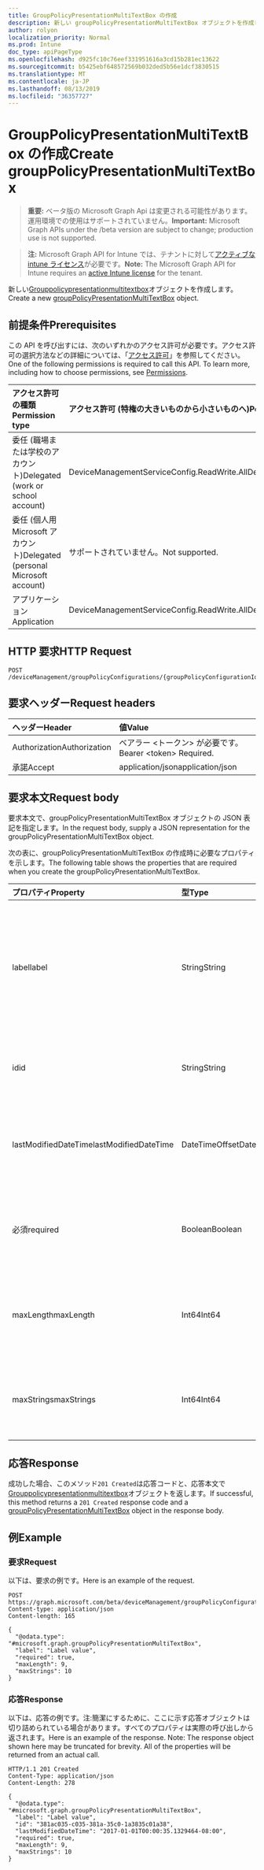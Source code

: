 ```yaml
---
title: GroupPolicyPresentationMultiTextBox の作成
description: 新しい groupPolicyPresentationMultiTextBox オブジェクトを作成します。
author: rolyon
localization_priority: Normal
ms.prod: Intune
doc_type: apiPageType
ms.openlocfilehash: d925fc10c76eef331951616a3cd15b281ec13622
ms.sourcegitcommit: b5425ebf648572569b032ded5b56e1dcf3830515
ms.translationtype: MT
ms.contentlocale: ja-JP
ms.lasthandoff: 08/13/2019
ms.locfileid: "36357727"
---
```

# <a name="create-grouppolicypresentationmultitextbox"></a><span data-ttu-id="57e98-103">GroupPolicyPresentationMultiTextBox の作成</span><span class="sxs-lookup"><span data-stu-id="57e98-103">Create groupPolicyPresentationMultiTextBox</span></span>

> <span data-ttu-id="57e98-104">**重要:** ベータ版の Microsoft Graph Api は変更される可能性があります。運用環境での使用はサポートされていません。</span><span class="sxs-lookup"><span data-stu-id="57e98-104">**Important:** Microsoft Graph APIs under the /beta version are subject to change; production use is not supported.</span></span>

> <span data-ttu-id="57e98-105">**注:** Microsoft Graph API for Intune では、テナントに対して[アクティブな intune ライセンス](https://go.microsoft.com/fwlink/?linkid=839381)が必要です。</span><span class="sxs-lookup"><span data-stu-id="57e98-105">**Note:** The Microsoft Graph API for Intune requires an [active Intune license](https://go.microsoft.com/fwlink/?linkid=839381) for the tenant.</span></span>

<span data-ttu-id="57e98-106">新しい[Grouppolicypresentationmultitextbox](../resources/intune-grouppolicy-grouppolicypresentationmultitextbox.md)オブジェクトを作成します。</span><span class="sxs-lookup"><span data-stu-id="57e98-106">Create a new [groupPolicyPresentationMultiTextBox](../resources/intune-grouppolicy-grouppolicypresentationmultitextbox.md) object.</span></span>

## <a name="prerequisites"></a><span data-ttu-id="57e98-107">前提条件</span><span class="sxs-lookup"><span data-stu-id="57e98-107">Prerequisites</span></span>
<span data-ttu-id="57e98-p101">この API を呼び出すには、次のいずれかのアクセス許可が必要です。アクセス許可の選択方法などの詳細については、「[アクセス許可](/graph/permissions-reference)」を参照してください。</span><span class="sxs-lookup"><span data-stu-id="57e98-p101">One of the following permissions is required to call this API. To learn more, including how to choose permissions, see [Permissions](/graph/permissions-reference).</span></span>

|<span data-ttu-id="57e98-110">アクセス許可の種類</span><span class="sxs-lookup"><span data-stu-id="57e98-110">Permission type</span></span>|<span data-ttu-id="57e98-111">アクセス許可 (特権の大きいものから小さいものへ)</span><span class="sxs-lookup"><span data-stu-id="57e98-111">Permissions (from most to least privileged)</span></span>|
|:---|:---|
|<span data-ttu-id="57e98-112">委任 (職場または学校のアカウント)</span><span class="sxs-lookup"><span data-stu-id="57e98-112">Delegated (work or school account)</span></span>|<span data-ttu-id="57e98-113">DeviceManagementServiceConfig.ReadWrite.All</span><span class="sxs-lookup"><span data-stu-id="57e98-113">DeviceManagementServiceConfig.ReadWrite.All</span></span>|
|<span data-ttu-id="57e98-114">委任 (個人用 Microsoft アカウント)</span><span class="sxs-lookup"><span data-stu-id="57e98-114">Delegated (personal Microsoft account)</span></span>|<span data-ttu-id="57e98-115">サポートされていません。</span><span class="sxs-lookup"><span data-stu-id="57e98-115">Not supported.</span></span>|
|<span data-ttu-id="57e98-116">アプリケーション</span><span class="sxs-lookup"><span data-stu-id="57e98-116">Application</span></span>|<span data-ttu-id="57e98-117">DeviceManagementServiceConfig.ReadWrite.All</span><span class="sxs-lookup"><span data-stu-id="57e98-117">DeviceManagementServiceConfig.ReadWrite.All</span></span>|

## <a name="http-request"></a><span data-ttu-id="57e98-118">HTTP 要求</span><span class="sxs-lookup"><span data-stu-id="57e98-118">HTTP Request</span></span>
<!-- {
  "blockType": "ignored"
}
-->
``` http
POST /deviceManagement/groupPolicyConfigurations/{groupPolicyConfigurationId}/definitionValues/{groupPolicyDefinitionValueId}/presentationValues/{groupPolicyPresentationValueId}/presentation/definition/presentations
```

## <a name="request-headers"></a><span data-ttu-id="57e98-119">要求ヘッダー</span><span class="sxs-lookup"><span data-stu-id="57e98-119">Request headers</span></span>
|<span data-ttu-id="57e98-120">ヘッダー</span><span class="sxs-lookup"><span data-stu-id="57e98-120">Header</span></span>|<span data-ttu-id="57e98-121">値</span><span class="sxs-lookup"><span data-stu-id="57e98-121">Value</span></span>|
|:---|:---|
|<span data-ttu-id="57e98-122">Authorization</span><span class="sxs-lookup"><span data-stu-id="57e98-122">Authorization</span></span>|<span data-ttu-id="57e98-123">ベアラー &lt;トークン&gt; が必要です。</span><span class="sxs-lookup"><span data-stu-id="57e98-123">Bearer &lt;token&gt; Required.</span></span>|
|<span data-ttu-id="57e98-124">承諾</span><span class="sxs-lookup"><span data-stu-id="57e98-124">Accept</span></span>|<span data-ttu-id="57e98-125">application/json</span><span class="sxs-lookup"><span data-stu-id="57e98-125">application/json</span></span>|

## <a name="request-body"></a><span data-ttu-id="57e98-126">要求本文</span><span class="sxs-lookup"><span data-stu-id="57e98-126">Request body</span></span>
<span data-ttu-id="57e98-127">要求本文で、groupPolicyPresentationMultiTextBox オブジェクトの JSON 表記を指定します。</span><span class="sxs-lookup"><span data-stu-id="57e98-127">In the request body, supply a JSON representation for the groupPolicyPresentationMultiTextBox object.</span></span>

<span data-ttu-id="57e98-128">次の表に、groupPolicyPresentationMultiTextBox の作成時に必要なプロパティを示します。</span><span class="sxs-lookup"><span data-stu-id="57e98-128">The following table shows the properties that are required when you create the groupPolicyPresentationMultiTextBox.</span></span>

|<span data-ttu-id="57e98-129">プロパティ</span><span class="sxs-lookup"><span data-stu-id="57e98-129">Property</span></span>|<span data-ttu-id="57e98-130">型</span><span class="sxs-lookup"><span data-stu-id="57e98-130">Type</span></span>|<span data-ttu-id="57e98-131">説明</span><span class="sxs-lookup"><span data-stu-id="57e98-131">Description</span></span>|
|:---|:---|:---|
|<span data-ttu-id="57e98-132">label</span><span class="sxs-lookup"><span data-stu-id="57e98-132">label</span></span>|<span data-ttu-id="57e98-133">String</span><span class="sxs-lookup"><span data-stu-id="57e98-133">String</span></span>|<span data-ttu-id="57e98-134">任意のプレゼンテーションエンティティのローカライズされたテキストラベル。</span><span class="sxs-lookup"><span data-stu-id="57e98-134">Localized text label for any presentation entity.</span></span> <span data-ttu-id="57e98-135">既定値は空白です。</span><span class="sxs-lookup"><span data-stu-id="57e98-135">The default value is empty.</span></span> <span data-ttu-id="57e98-136">[GroupPolicyPresentation](../resources/intune-grouppolicy-grouppolicypresentation.md)から継承します。</span><span class="sxs-lookup"><span data-stu-id="57e98-136">Inherited from [groupPolicyPresentation](../resources/intune-grouppolicy-grouppolicypresentation.md)</span></span>|
|<span data-ttu-id="57e98-137">id</span><span class="sxs-lookup"><span data-stu-id="57e98-137">id</span></span>|<span data-ttu-id="57e98-138">String</span><span class="sxs-lookup"><span data-stu-id="57e98-138">String</span></span>|<span data-ttu-id="57e98-139">エンティティのキー。</span><span class="sxs-lookup"><span data-stu-id="57e98-139">Key of the entity.</span></span> <span data-ttu-id="57e98-140">[GroupPolicyPresentation](../resources/intune-grouppolicy-grouppolicypresentation.md)から継承します。</span><span class="sxs-lookup"><span data-stu-id="57e98-140">Inherited from [groupPolicyPresentation](../resources/intune-grouppolicy-grouppolicypresentation.md)</span></span>|
|<span data-ttu-id="57e98-141">lastModifiedDateTime</span><span class="sxs-lookup"><span data-stu-id="57e98-141">lastModifiedDateTime</span></span>|<span data-ttu-id="57e98-142">DateTimeOffset</span><span class="sxs-lookup"><span data-stu-id="57e98-142">DateTimeOffset</span></span>|<span data-ttu-id="57e98-143">エンティティが最後に変更された日付と時刻。</span><span class="sxs-lookup"><span data-stu-id="57e98-143">The date and time the entity was last modified.</span></span> <span data-ttu-id="57e98-144">[GroupPolicyPresentation](../resources/intune-grouppolicy-grouppolicypresentation.md)から継承します。</span><span class="sxs-lookup"><span data-stu-id="57e98-144">Inherited from [groupPolicyPresentation](../resources/intune-grouppolicy-grouppolicypresentation.md)</span></span>|
|<span data-ttu-id="57e98-145">必須</span><span class="sxs-lookup"><span data-stu-id="57e98-145">required</span></span>|<span data-ttu-id="57e98-146">Boolean</span><span class="sxs-lookup"><span data-stu-id="57e98-146">Boolean</span></span>|<span data-ttu-id="57e98-147">テキストボックスに値を入力する必要があります。</span><span class="sxs-lookup"><span data-stu-id="57e98-147">Requirement to enter a value in the text box.</span></span> <span data-ttu-id="57e98-148">既定値は False です。</span><span class="sxs-lookup"><span data-stu-id="57e98-148">Default value is false.</span></span>|
|<span data-ttu-id="57e98-149">maxLength</span><span class="sxs-lookup"><span data-stu-id="57e98-149">maxLength</span></span>|<span data-ttu-id="57e98-150">Int64</span><span class="sxs-lookup"><span data-stu-id="57e98-150">Int64</span></span>|<span data-ttu-id="57e98-151">テキストの最大文字数を指定する符号なし整数。</span><span class="sxs-lookup"><span data-stu-id="57e98-151">An unsigned integer that specifies the maximum number of text characters.</span></span> <span data-ttu-id="57e98-152">既定値は1023です。</span><span class="sxs-lookup"><span data-stu-id="57e98-152">Default value is 1023.</span></span>|
|<span data-ttu-id="57e98-153">maxStrings</span><span class="sxs-lookup"><span data-stu-id="57e98-153">maxStrings</span></span>|<span data-ttu-id="57e98-154">Int64</span><span class="sxs-lookup"><span data-stu-id="57e98-154">Int64</span></span>|<span data-ttu-id="57e98-155">文字列の最大数を指定する符号なし整数。</span><span class="sxs-lookup"><span data-stu-id="57e98-155">An unsigned integer that specifies the maximum number of strings.</span></span> <span data-ttu-id="57e98-156">既定値は 0 です。</span><span class="sxs-lookup"><span data-stu-id="57e98-156">Default value is 0.</span></span>|



## <a name="response"></a><span data-ttu-id="57e98-157">応答</span><span class="sxs-lookup"><span data-stu-id="57e98-157">Response</span></span>
<span data-ttu-id="57e98-158">成功した場合、このメソッド`201 Created`は応答コードと、応答本文で[Grouppolicypresentationmultitextbox](../resources/intune-grouppolicy-grouppolicypresentationmultitextbox.md)オブジェクトを返します。</span><span class="sxs-lookup"><span data-stu-id="57e98-158">If successful, this method returns a `201 Created` response code and a [groupPolicyPresentationMultiTextBox](../resources/intune-grouppolicy-grouppolicypresentationmultitextbox.md) object in the response body.</span></span>

## <a name="example"></a><span data-ttu-id="57e98-159">例</span><span class="sxs-lookup"><span data-stu-id="57e98-159">Example</span></span>

### <a name="request"></a><span data-ttu-id="57e98-160">要求</span><span class="sxs-lookup"><span data-stu-id="57e98-160">Request</span></span>
<span data-ttu-id="57e98-161">以下は、要求の例です。</span><span class="sxs-lookup"><span data-stu-id="57e98-161">Here is an example of the request.</span></span>
``` http
POST https://graph.microsoft.com/beta/deviceManagement/groupPolicyConfigurations/{groupPolicyConfigurationId}/definitionValues/{groupPolicyDefinitionValueId}/presentationValues/{groupPolicyPresentationValueId}/presentation/definition/presentations
Content-type: application/json
Content-length: 165

{
  "@odata.type": "#microsoft.graph.groupPolicyPresentationMultiTextBox",
  "label": "Label value",
  "required": true,
  "maxLength": 9,
  "maxStrings": 10
}
```

### <a name="response"></a><span data-ttu-id="57e98-162">応答</span><span class="sxs-lookup"><span data-stu-id="57e98-162">Response</span></span>
<span data-ttu-id="57e98-p108">以下は、応答の例です。注:簡潔にするために、ここに示す応答オブジェクトは切り詰められている場合があります。すべてのプロパティは実際の呼び出しから返されます。</span><span class="sxs-lookup"><span data-stu-id="57e98-p108">Here is an example of the response. Note: The response object shown here may be truncated for brevity. All of the properties will be returned from an actual call.</span></span>
``` http
HTTP/1.1 201 Created
Content-Type: application/json
Content-Length: 278

{
  "@odata.type": "#microsoft.graph.groupPolicyPresentationMultiTextBox",
  "label": "Label value",
  "id": "381ac035-c035-381a-35c0-1a3835c01a38",
  "lastModifiedDateTime": "2017-01-01T00:00:35.1329464-08:00",
  "required": true,
  "maxLength": 9,
  "maxStrings": 10
}
```






